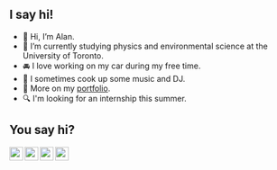 ## I say hi!
- 👋 Hi, I’m Alan.
- 🌱 I’m currently studying physics and environmental science at the University of Toronto.
- 🚘 I love working on my car during my free time.
- 💽 I sometimes cook up some music and DJ.
- 📌 More on my [portfolio](https://alanjyu.com).
- 🔍 I'm looking for an internship this summer.

## You say hi?
[<img align="left" width="24px" src="https://cdn.jsdelivr.net/npm/simple-icons@v3/icons/gmail.svg"/>][Gmail]
[<img align="left" width="24px" src="https://cdn.jsdelivr.net/npm/simple-icons@v3/icons/linkedin.svg"/>][linkedin]
[<img align="left" width="24px" src="https://cdn.jsdelivr.net/npm/simple-icons@v3/icons/instagram.svg"/>][instagram]
[<img align="left" width="24px" src="https://cdn.jsdelivr.net/npm/simple-icons@v3/icons/spotify.svg"/>][spotify]
<br>

[Gmail]: mailto:alanjhyu@gmail.com
[linkedin]: https://www.linkedin.com/in/ajyu/
[instagram]: https://www.instagram.com/alanjyu/
[spotify]: https://open.spotify.com/user/misteraln/
